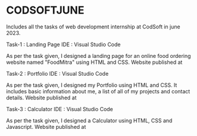 # CODSOFTJUNE
Includes all the tasks of web development internship at CodSoft in june 2023.

Task-1 : Landing Page
IDE : Visual Studio Code

As per the task given, I designed a landing page for an online food ordering website named "FoodMitra" using HTML and CSS.
Website published at

Task-2 : Portfolio
IDE : Visual Studio Code

As per the task given, I designed my Portfolio using HTML and CSS. It includes basic information about me, a list of all of my projects and contact details.
Website published at

Task-3 : Calculator
IDE : Visual Studio Code

As per the task given, I designed a Calculator using HTML, CSS and Javascript.
Website published at




